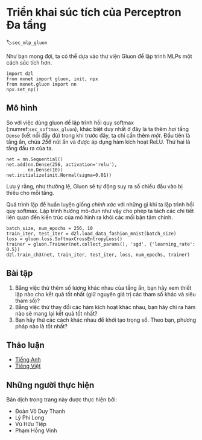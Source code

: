 <!-- ===================== Bắt đầu phần dịch===================== -->
<!-- ========================================= REVISE - BẮT ĐẦU =================================== -->

<!--
# Concise Implementation of Multilayer Perceptron
-->

# Triển khai súc tích của Perceptron Đa tầng
:label:`sec_mlp_gluon`

<!--
As you might expect, by relying on the Gluon library, we can implement MLPs even more concisely.
-->

Như bạn mong đợi, ta có thể dựa vào thư viện Gluon để lập trình MLPs một cách súc tích hơn.

```{.python .input}
import d2l
from mxnet import gluon, init, npx
from mxnet.gluon import nn
npx.set_np()
```

<!--
## The Model
-->

## Mô hình

<!--
As compared to our gluon implementation of softmax regression implementation (:numref:`sec_softmax_gluon`), 
the only difference is that we add *two* `Dense` (fully-connected) layers (previously, we added *one*).
The first is our hidden layer, which contains *256* hidden units and applies the ReLU activation function.
The second, is our output layer.
-->

So với việc dùng gluon để lập trình hồi quy softmax (:numref:`sec_softmax_gluon`), khác biệt duy nhất ở đây là ta thêm *hai* tầng `Dense` (kết nối đầy đủ) trong khi trước đây, ta chỉ cần thêm *một*. 
Đầu tiên là tầng ẩn, chứa *256* nút ẩn và được áp dụng hàm kích hoạt ReLU.
Thứ hai là tầng đầu ra của ta.

```{.python .input  n=5}
net = nn.Sequential()
net.add(nn.Dense(256, activation='relu'),
        nn.Dense(10))
net.initialize(init.Normal(sigma=0.01))
```

<!--
Note that Gluon, as usual, automatically infers the missing input dimensions to each layer.
-->

Lưu ý rằng, như thường lệ, Gluon sẽ tự động suy ra số chiều đầu vào bị thiếu cho mỗi tầng.

<!--
The training loop is *exactly* the same as when we implemented softmax regression.
This modularity enables us to separate matterns concerning the model architecture from orthogonal considerations.
-->

Quá trình lặp để huấn luyện giống *chính xác* với những gì khi ta lập trình hồi quy softmax.
Lập trình hướng mô-đun như vậy cho phép ta tách các chi tiết liên quan đến kiến trúc của mô hình ra khỏi các mối bận tâm chính.

```{.python .input  n=6}
batch_size, num_epochs = 256, 10
train_iter, test_iter = d2l.load_data_fashion_mnist(batch_size)
loss = gluon.loss.SoftmaxCrossEntropyLoss()
trainer = gluon.Trainer(net.collect_params(), 'sgd', {'learning_rate': 0.5})
d2l.train_ch3(net, train_iter, test_iter, loss, num_epochs, trainer)
```

<!--
## Exercises
-->

## Bài tập

<!--
1. Try adding different numbers of hidden layers. What setting (keeping other parameters and hyperparameters constant) works best?
2. Try out different activation functions. Which ones work best?
3. Try different schemes for initializing the weights. What method works best?
-->

1. Bằng việc thử thêm số lượng khác nhau của tầng ẩn, bạn hãy xem thiết lập nào cho kết quả tốt nhất (giữ nguyên giá trị các tham số khác và siêu tham số)?
2. Bằng việc thử thay đổi các hàm kích hoạt khác nhau, bạn hãy chỉ ra hàm nào sẽ mang lại kết quả tốt nhất?
3. Bạn hãy thử các cách khác nhau để khởi tạo trọng số. Theo bạn, phương pháp nào là tốt nhất?

<!-- ===================== Kết thúc phần dịch ===================== -->

<!-- ========================================= REVISE - KẾT THÚC ===================================-->

<!--
## [Discussions](https://discuss.mxnet.io/t/2340)
-->

## Thảo luận
* [Tiếng Anh](https://discuss.mxnet.io/t/2340)
* [Tiếng Việt](https://forum.machinelearningcoban.com/c/d2l)


## Những người thực hiện
Bản dịch trong trang này được thực hiện bởi:
<!--
Tác giả của mỗi Pull Request điền tên mình và tên những người review mà bạn thấy
hữu ích vào từng phần tương ứng. Mỗi dòng một tên, bắt đầu bằng dấu `*`.

Lưu ý:
* Nếu reviewer không cung cấp tên, bạn có thể dùng tên tài khoản GitHub của họ
với dấu `@` ở đầu. Ví dụ: @aivivn.

* Tên đầy đủ của các reviewer có thể được tìm thấy tại https://github.com/aivivn/d2l-vn/blob/master/docs/contributors_info.md.
-->

* Đoàn Võ Duy Thanh
* Lý Phi Long
* Vũ Hữu Tiệp
* Phạm Hồng Vinh

